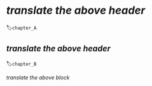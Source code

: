 <!--
# A
-->

# *translate the above header*
:label:`chapter_A`

<!--
## B
-->

## *translate the above header*
:label:`chapter_B`

<!--
b
-->

*translate the above block*
